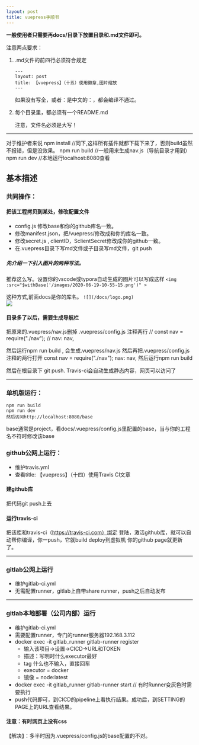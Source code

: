 ```yaml
---
layout: post
title: vuepress手顺书
---
```


**一般使用者只需要再docs/目录下放置目录和.md文件即可。**

注意两点要求：

1. .md文件的前四行必须符合规定

   ```
   ---
   layout: post
   title: 【vuepress】（十五）使用徽章,图片缩放
   ---
   ```

   如果没有写全，或者：是中文的：，都会编译不通过。

2. 每个目录里，都必须有一个README.md

   注意，文件名必须是大写！

---

对于维护者来说
npm install //同下,这样所有插件就都下载下来了，否则build虽然不报错，但是没效果。
npm run build //一般用来生成nav.js（导航目录才用到）
npm run dev //本地运行localhost:8080查看

## 基本描述

### 共同操作：

#### 把该工程拷贝到某处，修改配置文件
- config.js 修改base和你的github库名一致。
- 修改manifest.json，把/vuepress/修改成和你的库名一致。
- 修改secret.js , clientID，SclientSecret修改成你的github一致。
- 在.vuepress目录下写md文件或子目录写md文件，git push


#####  先介绍一下引入图片的两种写法。
推荐这么写。设置你的vscode或typora自动生成的图片可以写成这样
`<img :src="$withBase('/images/2020-06-19-10-55-15.png')" >`  
<img :src="$withBase('/images/2020-06-19-10-55-15.png')">

这种方式,前面docs是你的库名。
`![](/docs/logo.png)`  
![](/docs/logo.png)

#### 目录多了以后，需要生成导航栏
把原来的.vuepress/nav.js删掉
.vuepress/config.js 注释两行
// const nav = require("./nav");
// nav: nav,

然后运行npm run build , 会生成.vuepress/nav.js
然后再把.vuepress/config.js 注释的两行打开
 const nav = require("./nav");
 nav: nav,
然后运行npm run build 

然后在根目录下 git push. Travis-ci会自动生成静态内容，网页可以访问了

---

### 单机版运行：
   ```
   npm run build 
   npm run dev
   然后访问http://localhost:8080/base
   ```
   base通常是project，看docs/.vuepress/config.js里配置的base，当与你的工程名不符时修改该base

### github公网上运行：
   - 维护travis.yml
   - 查看title: 【vuepress】（十四）使用Travis CI文章

#### 建github库
把代码git push上去

#### 运行travis-ci
把该库和travis-ci（https://travis-ci.com）绑定
登陆，激活github库，就可以自动帮你编译，你一push，它就build deploy到虚拟机
你的github page就更新了。

---

### gitlab公网上运行
   - 维护gitlab-ci.yml
   - 无需配置runner，gitlab上自带share runner，push之后自动发布


---
### gitlab本地部署（公司内部）运行
   - 维护gitlab-ci.yml
   - 需要配置runner，专门的runner服务器192.168.3.112
   - docker exec -it gitlab_runner gitlab-runner register
      - 输入该项目→设置→CICD→URL和TOKEN
      - 描述：写明时什么executor最好
      - tag 什么也不输入，直接回车
      - executor = docker
      - 镜像 = node:latest
   - docker exec -it gitlab_runner gitlab-runner start // 有时Runner变灰色时需要执行
   - push代码即可，到CICD的pipeline上看执行结果。成功后，到SETTING的PAGE上的URL查看结果。

#### 注意：有时网页上没有css
【解决】：多半时因为.vuepress/config.js的base配置的不对。

